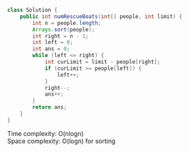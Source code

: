 ```java
class Solution {
    public int numRescueBoats(int[] people, int limit) {
        int n = people.length;
        Arrays.sort(people);
        int right = n - 1;
        int left = 0;
        int ans = 0;
        while (left <= right) {
            int curLimit = limit - people[right];
            if (curLimit >= people[left]) {
                left++;
            }
            right--;
            ans++;
        }
        return ans;
    }
}
```

Time complexity: O(nlogn)  
Space complexity: O(logn) for sorting  
